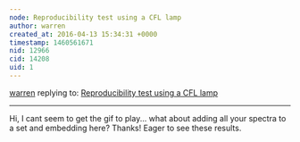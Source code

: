 ```yaml
---
node: Reproducibility test using a CFL lamp
author: warren
created_at: 2016-04-13 15:34:31 +0000
timestamp: 1460561671
nid: 12966
cid: 14208
uid: 1
---
```




[warren](../profile/warren) replying to: [Reproducibility test using a CFL lamp](../notes/viechdokter/04-13-2016/reproducibility-test-using-a-cfl-lamp)

----
Hi, I cant seem to get the gif to play... what about adding all your spectra to a set and embedding here? Thanks! Eager to see these results. 